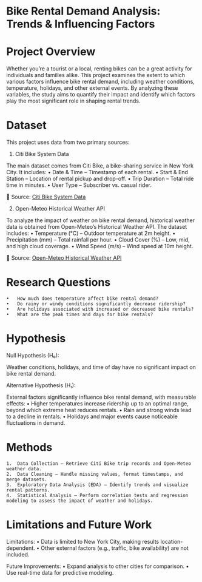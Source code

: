 # Bike Rental Demand Analysis: Trends & Influencing Factors


# Project Overview
 Whether you’re a tourist or a local, renting bikes can be a great activity for individuals and families alike. This project examines the extent to which various factors influence bike rental demand, including weather conditions, temperature, holidays, and other external events. By analyzing these variables, the study aims to quantify their impact and identify which factors play the most significant role in shaping rental trends.

# Dataset

This project uses data from two primary sources:

1. Citi Bike System Data 

The main dataset comes from Citi Bike, a bike-sharing service in New York City. It includes:
	•	Date & Time – Timestamp of each rental.
	•	Start & End Station – Location of rental pickup and drop-off.
	•	Trip Duration – Total ride time in minutes.
	•	User Type – Subscriber vs. casual rider.

📌 Source: [ Citi Bike System Data](https://ride.citibikenyc.com/system-data)

2. Open-Meteo Historical Weather API 

To analyze the impact of weather on bike rental demand, historical weather data is obtained from Open-Meteo’s Historical Weather API. The dataset includes:
	•	Temperature (°C) – Outdoor temperature at 2m height.
	•	Precipitation (mm) – Total rainfall per hour.
	•	Cloud Cover (%) – Low, mid, and high cloud coverage.
	•	Wind Speed (m/s) – Wind speed at 10m height.

📌 Source: [ Open-Meteo Historical Weather API](https://open-meteo.com/en/docs/historical-weather-api)

# Research Questions
	•	How much does temperature affect bike rental demand?
	•	Do rainy or windy conditions significantly decrease ridership?
	•	Are holidays associated with increased or decreased bike rentals?
	•	What are the peak times and days for bike rentals?


# Hypothesis


Null Hypothesis (H₀):

Weather conditions, holidays, and time of day have no significant impact on bike rental demand.

Alternative Hypothesis (H₁):

External factors significantly influence bike rental demand, with measurable effects:
	•	Higher temperatures increase ridership up to an optimal range, beyond which extreme heat reduces rentals.
	•	Rain and strong winds lead to a decline in rentals.
	•	Holidays and major events cause noticeable fluctuations in demand.

# Methods
	1.	Data Collection – Retrieve Citi Bike trip records and Open-Meteo weather data.
	2.	Data Cleaning – Handle missing values, format timestamps, and merge datasets.
	3.	Exploratory Data Analysis (EDA) – Identify trends and visualize rental patterns.
	4.	Statistical Analysis – Perform correlation tests and regression modeling to assess the impact of weather and holidays.


# Limitations and Future Work
Limitations:
	•	Data is limited to New York City, making results location-dependent.
	•	Other external factors (e.g., traffic, bike availability) are not included.

Future Improvements:
	•	Expand analysis to other cities for comparison.
	•	Use real-time data for predictive modeling.
